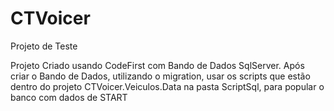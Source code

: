 # CTVoicer
Projeto de Teste

Projeto Criado usando CodeFirst com Bando de Dados SqlServer. 
Após criar o Bando de Dados, utilizando o migration, usar os scripts que estão dentro do projeto CTVoicer.Veiculos.Data na pasta ScriptSql, para popular o banco com dados de START
